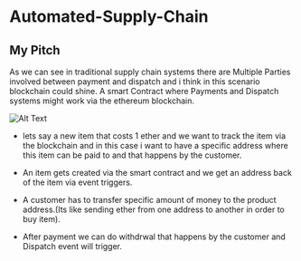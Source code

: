# Automated-Supply-Chain

## My Pitch
As we can see in traditional supply chain systems there are Multiple Parties involved between payment and dispatch and i think in this scenario blockchain could shine.
A smart Contract where Payments and Dispatch systems might work via the ethereum blockchain.


![Alt Text](https://user-images.githubusercontent.com/42605321/91707142-09800880-eb9d-11ea-9336-0452685f9903.png)

- lets say a new item that costs 1 ether and we want to track the item via the blockchain and in this case i want to have a specific address where this item can be paid to and that happens by the customer.

- An item gets created via the smart contract and we get an address back of the item via event triggers.
- A customer has to transfer specific amount of money to the product address.(Its like sending ether from one address to another in order to buy  item).
- After payment we can do withdrwal that happens by the customer and Dispatch event will trigger.
